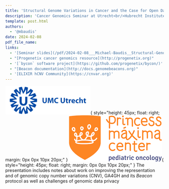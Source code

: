 ```yaml
---
title: 'Structural Genome Variations in Cancer and the Case for Open Data Standards'
description: 'Cancer Genomics Seminar at Utrecht<br/>Hubrecht Institute and Princess Maxima Center for Pediatric Oncology'
template: post.html 
authors:
  - '@mbaudis'
date: 2024-02-08
pdf_file_name:
links:
  - '[Seminar slides](/pdf/2024-02-08___Michael-Baudis__Structural-Genome-Variations-and-Open-Data-Sharing-Protocols__Utrecht.pdf)'
  - "[Progenetix cancer genomics resource](http://progenetix.org)"
  - '[`bycon` software project](https://github.com/progenetix/bycon/)'
  - "[Beacon documentation](http://docs.genomebeacons.org)"
  - '[ELIXIR hCNV Community](https://cnvar.org)'
---
```


![UMC logo](/img/logo-UMC-Utrecht.png){ style="height: 45px; float: right; margin: 0px 0px 10px 20px;" }
![Princess Maxima logo](/img/logo-PMC-Utrecht.png){ style="height: 45px; float: right; margin: 0px 0px 10px 20px;" }
The presentation includes notes about work on improving the representation and
of genomic copy number variations (CNV), GA4GH and its _Beacon_ protocol as well
as challenges of genomic data privacy


<!--more-->
